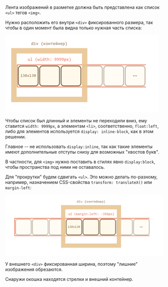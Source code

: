 Лента изображений в разметке должна быть представлена как список `<ul>` тегов `<img>`.

Нужно расположить его внутри `<div>` фиксированного размера, так чтобы в один момент была видна только нужная часть списка:

![](carousel1.png)

Чтобы список был длинный и элементы не переходили вниз, ему ставится `width: 9999px`, а элементам `<li>`, соответственно, `float:left`, либо для элементов используется `display: inline-block`, как в этом решении.

Главное -- не использовать `display:inline`, так как такие элементы имеют дополнительные отступы снизу для возможных "хвостов букв".

В частности, для `<img>` нужно поставить в стилях явно `display:block`, чтобы пространства под ними не оставалось.

Для "прокрутки" будем сдвигать `<ul>`. Это можно делать по-разному, например, назначением CSS-свойства `transform: translateX()` или `margin-left`:

![](carousel2.png)

У внешнего `<div>` фиксированная ширина, поэтому "лишние" изображения обрезаются.

Снаружи окошка находятся стрелки и внешний контейнер.
